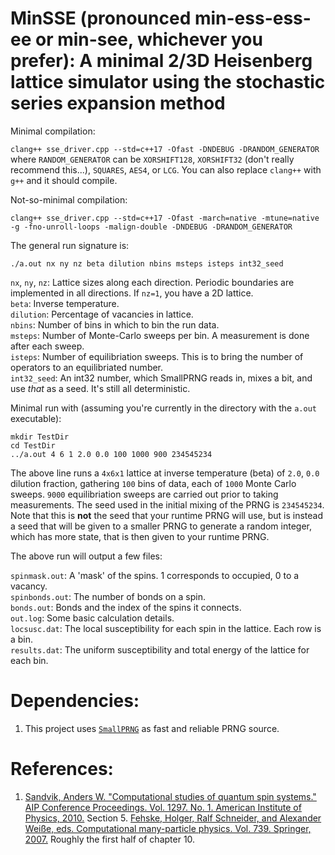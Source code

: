 # MinSSE (pronounced min-ess-ess-ee or min-see, whichever you prefer): A minimal 2/3D Heisenberg lattice simulator using the stochastic series expansion method

Minimal compilation:

`clang++ sse_driver.cpp --std=c++17 -Ofast -DNDEBUG -DRANDOM_GENERATOR` where
`RANDOM_GENERATOR` can be `XORSHIFT128`, `XORSHIFT32` (don't really recommend this...), `SQUARES`, `AES4`, or `LCG`. You can also replace `clang++` with `g++` and it should compile.

Not-so-minimal compilation:

`clang++ sse_driver.cpp --std=c++17 -Ofast -march=native -mtune=native -g -fno-unroll-loops -malign-double -DNDEBUG -DRANDOM_GENERATOR`

The general run signature is:

`./a.out nx ny nz beta dilution nbins msteps isteps int32_seed`

`nx`, `ny`, `nz`: Lattice sizes along each direction. Periodic boundaries are implemented in all directions. If `nz=1`, you have a 2D lattice.\
`beta`: Inverse temperature.\
`dilution`: Percentage of vacancies in lattice.\
`nbins`: Number of bins in which to bin the run data.\
`msteps`: Number of Monte-Carlo sweeps per bin. A measurement is done after each sweep.\
`isteps`: Number of equilibriation sweeps. This is to bring the number of operators to an equilibriated number.\
`int32_seed`: An int32 number, which SmallPRNG reads in, mixes a bit, and use _that_ as a seed. It's still all deterministic.

Minimal run with (assuming you're currently in the directory with the `a.out` executable):

```
mkdir TestDir
cd TestDir
../a.out 4 6 1 2.0 0.0 100 1000 900 234545234
```

The above line runs a `4x6x1` lattice at inverse temperature (beta) of `2.0`, `0.0` dilution fraction, gathering `100` bins of data, each of `1000` Monte Carlo sweeps. `9000` equilibriation sweeps are carried out prior to taking measurements. The seed used in the initial mixing of the PRNG is `234545234`. Note that this is **not** the seed that your runtime PRNG will use, but is instead a seed that will be given to a smaller PRNG to generate a random integer, which has more state, that is then given to your runtime PRNG.

The above run will output a few files:

`spinmask.out`: A 'mask' of the spins. 1 corresponds to occupied, 0 to a vacancy.\
`spinbonds.out`: The number of bonds on a spin.\
`bonds.out`: Bonds and the index of the spins it connects.\
`out.log`: Some basic calculation details.\
`locsusc.dat`: The local susceptibility for each spin in the lattice. Each row is a bin.\
`results.dat`: The uniform susceptibility and total energy of the lattice for each bin.

# Dependencies:

1. This project uses [`SmallPRNG`](https://github.com/DKenefake/SmallPRNG) as fast and reliable PRNG source.

# References:

1. [Sandvik, Anders W. "Computational studies of quantum spin systems." AIP Conference Proceedings. Vol. 1297. No. 1. American Institute of Physics, 2010.](https://aip.scitation.org/doi/abs/10.1063/1.3518900?casa_token=eM1OTCjSqtYAAAAA:8cc3nsljVlsP3A3Fus4rd4VmW6zXLqtJ_G-CKE-9Gp7XC2oECrho5_Z2bpRkGu8KGqFHFmdsgdBG) Section 5. [Fehske, Holger, Ralf Schneider, and Alexander Weiße, eds. Computational many-particle physics. Vol. 739. Springer, 2007.](https://link.springer.com/book/10.1007/978-3-540-74686-7) Roughly the first half of chapter 10.
